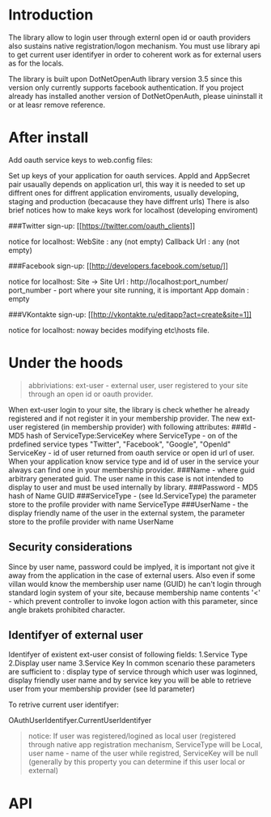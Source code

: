 ﻿Introduction
============
The library allow to login user through externl open id or oauth providers also sustains native registration/logon mechanism.
You must use library api to get current user identifyer in order to coherent work as for external users as for the locals.

The library is built upon DotNetOpenAuth library version 3.5 since this version only currently supports facebook authentication.
If you project already has installed another version of DotNetOpenAuth, please uininstall it or at leasr remove reference.


After install
=============

Add oauth service keys to web.config files:

Set up keys of your application for oauth services. AppId and AppSecret pair usaually depends on application url, this way it is needed to
set up diffrent ones for diffrent application enviroments, usually developing, staging and production (becacause they have diffrent urls)
There is also brief notices how to make keys work for localhost (developing enviroment)

###Twitter sign-up: [[https://twitter.com/oauth_clients]]

<add key="twitterConsumerKey" value="XXX" />
<add key="twitterConsumerSecret" value="XXX" />

notice for localhost:
	WebSite : any (not empty)
	Callback Url : any (not empty)

###Facebook sign-up: [[http://developers.facebook.com/setup/]]
<add key="facebookAppID" value="XXX" />
<add key="facebookAppSecret" value="XXX" />

notice for localhost:
	Site -> Site Url : http://localhost:port_number/
					   port_number - port where your site running, it is important
	App domain : empty

###VKontakte sign-up: [[http://vkontakte.ru/editapp?act=create&site=1]]
<add key="vkontakteAppID" value="XXX" />
<add key="vkontakteAppSecret" value="XXX" />

notice for localhost:
	noway becides modifying etc\hosts file.

Under the hoods
===============
>abbriviations:
>ext-user - external user, user registered to your site through an open id or oauth provider.

When ext-user login to your site, the library is check whether he already registered and if not register it in your membership provider.
The new ext-user registered (in membership provider) with following attributes:
###Id - MD5 hash of ServiceType:ServiceKey
		where ServiceType - on of the prdefined service types "Twitter", "Facebook", "Google", "OpenId"
		ServiceKey - id of user returned from oauth service or open id url of user.
		When your application know service type and id of user in the service your always can find one in your membership provider.
###Name - <user-GUID> where guid arbitrary generated guid. The user name in this case is not intended to display to user and must be used internally by library.
###Password - MD5 hash of Name GUID
###ServiceType - (see Id.ServiceType) the parameter store to the profile provider with name ServiceType 
###UserName - the display friendly name of the user in the external system, the parameter store to the profile provider with name UserName

Security considerations 
-----------------------
Since by user name, password could be implyed, it is important not give it away from the application in the case of external users. Also even if some villan would know
the membership user name (GUID) he can't login through standard login system of your site, because membership name contents '<' - which prevent controller to invoke
logon action with this parameter, since angle brakets prohibited character.

Identifyer of external user
--------------------------------
Identifyer of existent ext-user consist of following fields:
1.Service Type
2.Display user name
3.Service Key
In common scenario these parameters are sufficient to : display type of service through which user was loginned, display friendly user name and by service key you will
be able to retrieve user from your membership provider (see Id parameter)

To retrive current user identifyer:

OAuthUserIdentifyer.CurrentUserIdentifyer

>notice:
>If user was registered/logined as local user (registered through native app registration mechanism, ServiceType will be Local, user name - name of the user while registred,
>ServiceKey will be null (generally by this property you can determine if this user local or external)

API
===


	
